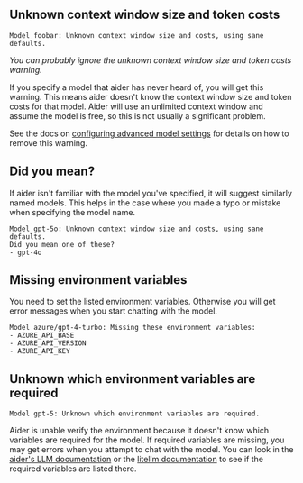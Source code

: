 
## Unknown context window size and token costs

```
Model foobar: Unknown context window size and costs, using sane defaults.
```

*You can probably ignore the unknown context window size and token costs warning.*

If you specify a model that aider has never heard of, you will get
this warning.
This means aider doesn't know the context window size and token costs
for that model.
Aider will use an unlimited context window and assume the model is free,
so this is not usually a significant problem.

See the docs on 
[configuring advanced model settings](/docs/config/adv-model-settings.html)
for details on how to remove this warning.

## Did you mean?

If aider isn't familiar with the model you've specified,
it will suggest similarly named models.
This helps
in the case where you made a typo or mistake when specifying the model name.

```
Model gpt-5o: Unknown context window size and costs, using sane defaults.
Did you mean one of these?
- gpt-4o
```

## Missing environment variables

You need to set the listed environment variables.
Otherwise you will get error messages when you start chatting with the model.

```
Model azure/gpt-4-turbo: Missing these environment variables:
- AZURE_API_BASE
- AZURE_API_VERSION
- AZURE_API_KEY
```



## Unknown which environment variables are required

```
Model gpt-5: Unknown which environment variables are required.
```

Aider is unable verify the environment because it doesn't know
which variables are required for the model.
If required variables are missing,
you may get errors when you attempt to chat with the model.
You can look in the [aider's LLM documentation](/docs/llms.html)
or the
[litellm documentation](https://docs.litellm.ai/docs/providers)
to see if the required variables are listed there.


